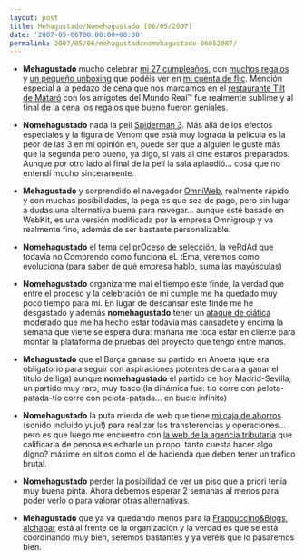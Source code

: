 ```yaml
---
layout: post
title: Mehagustado/Nomehagustado [06/05/2007]
date: '2007-05-06T00:00:00+00:00'
permalink: 2007/05/06/mehagustadonomehagustado-06052007/
---
```

- <strong>Mehagustado</strong> mucho celebrar <a href="http://www.flickr.com/photos/savior1980/487120941/">mi 27 cumpleaños</a>, con <a href="http://www.flickr.com/photos/savior1980/487091924/">muchos regalos</a> y <a href="http://www.flickr.com/photos/savior1980/487121835/in/photostream/">un pequeño unboxing</a> que podéis ver en <a href="http://www.flickr.com/photos/savior1980/">mi cuenta de flic</a>. Mención especial a la pedazo de cena que nos marcamos en el <a href="http://www.onmenjar.com/restaurant.asp?codi_res=685">restaurante Tilt de Mataró</a> con los amigotes del Mundo Real&trade; fue realmente sublime y al final de la cena los regalos que bueno fueron geniales. 

- <strong>Nomehagustado</strong> nada la peli <a href="http://spiderman3.sonypictures.com/">Spiderman 3</a>. Más allá de los efectos especiales y la figura de Venom que está muy lograda la película es la peor de las 3 en mi opinión eh, puede ser que a alguien le guste más que la segunda pero bueno, ya digo, si vais al cine estaros preparados. Aunque por otro lado al final de la pelí la sala aplaudió... cosa que no entendí mucho sinceramente.

- <strong>Mehagustado</strong> y sorprendido el navegador <a href="http://resistancefutile.com/2007/05/05/omniweb-es-realmente-genial/">OmniWeb</a>, realmente rápido y con muchas posibilidades, la pega es que sea de pago, pero sin lugar a dudas una alternativa buena para navegar... aunque esté basado en WebKit, es una versión modificada por la empresa Omnigroup y va realmente fino, además de ser bastante personalizable.

- <strong>Nomehagustado</strong> el tema del <a href="http://resistancefutile.com/2007/05/05/sobre-la-rareza-de-un-proceso-de-seleccion/">prOceso de selección</a>, la veRdAd que todavía no Comprendo como funciona eL tEma, veremos como evoluciona (para saber de qué empresa hablo, suma las mayúsculas)

- <strong>Nomehagustado</strong> organizarme mal el tiempo este finde, la verdad que entre el proceso y la celebración de mi cumple me ha quedado muy poco tiempo para mí. En lugar de descansar este finde me he desgastado y además <strong>nomehagustado</strong> tener un <a href="http://www.tusalud.com.mx/120201.htm">ataque de ciática</a> moderado que me ha hecho estar todavía más cansadete  y encima la semana que viene se espera dura: mañana me toca estar en cliente para montar la plataforma de pruebas del proyecto que tengo entre manos.

- <strong>Mehagustado</strong> que el Barça ganase su partido en Anoeta (que era obligatorio para seguir con aspiraciones potentes de cara a ganar el título de liga) aunque <strong>nomehagustado</strong> el partido de hoy Madrid-Sevilla, un partido muy  raro, muy tosco (la dinámica fue: tío corre con pelota-patada-tío corre con pelota-patada... en bucle infinito)

- <strong>Nomehagustado</strong> la puta mierda de web que tiene <a href="http://www.caixalaietana.es/">mi caja de ahorros</a> (sonido incluido yuju!) para realizar las transferencias y operaciones... pero es que luego me encuentro con <a href="http://www.agenciatributaria.es/">la web de la agencia tributaria</a> que calificarla de penosa es echarle un piropo, tanto cuesta hacer algo digno? máxime en sitios como el de hacienda que deben tener un tráfico brutal.

- <strong>Nomehagustado</strong> perder la posibilidad de ver un piso que a priori tenía muy buena pinta. Ahora debemos esperar 2 semanas al menos para poder verlo o para valorar otras alternativas.

- <strong>Mehagustado</strong> que ya va quedando menos para la <a href="http://www.alchapar.com/?p=217">Frappuccino&Blogs</a>, <a href="http://www.alchapar.com/">alchapar</a> está al frente de la organización y la verdad es que se está coordinando muy bien, seremos bastantes y ya veréis que lo pasaremos bien.
